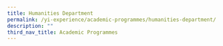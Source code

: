 ```yaml
---
title: Humanities Department
permalink: /yi-experience/academic-programmes/humanities-department/
description: ""
third_nav_title: Academic Programmes
---
```

